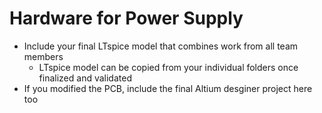 # Hardware for Power Supply

- Include your final LTspice model that combines work from all team members
  - LTspice model can be copied from your individual folders once finalized and validated
- If you modified the PCB, include the final Altium desginer project here too

